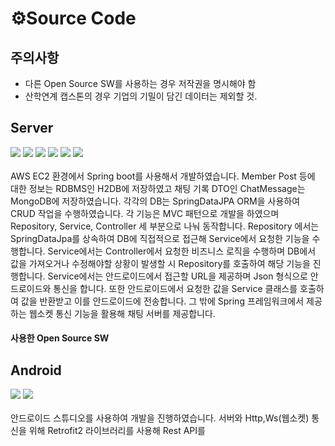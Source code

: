 # ⚙Source Code
## 주의사항
 - 다른 Open Source SW를 사용하는 경우 저작권을 명시해야 함
 - 산학연계 캡스톤의 경우 기업의 기밀이 담긴 데이터는 제외할 것.

## Server
<div align="left">
	<img src="https://img.shields.io/badge/Java-007396?style=flat&logo=Conda-Forge&logoColor=white" />
	<img src="https://img.shields.io/badge/jQuery-0769AD?style=flat&logo=jQuery&logoColor=white" />
	<img src="https://img.shields.io/badge/Spring-6DB33F?style=flat&logo=Spring&logoColor=white" />
 <img src="https://img.shields.io/badge/Gradle-02303A?style=flat&logo=gradle&logoColor=white" />
	<img src="https://img.shields.io/badge/mongodb-47A248?style=flat&logo=mongodb&logoColor=white" />
	<img src="https://img.shields.io/badge/h2DB-4053D6?style=flat&logo=amazondynamodb&logoColor=black" />
	
</div>
<br>
AWS EC2 환경에서 Spring boot를 사용해서 개발하였습니다. Member Post 등에 대한 정보는 RDBMS인 H2DB에 저장하였고 채팅 기록 DTO인 ChatMessage는 MongoDB에 저장하였습니다. 각각의 DB는 SpringDataJPA ORM을 사용하여 CRUD 작업을 수행하였습니다.
각 기능은 MVC 패턴으로 개발을 하였으며 Repository, Service, Controller 세 부분으로 나눠 동작합니다. Repository 에서는 SpringDataJpa를 상속하여 DB에 직접적으로 접근해 Service에서 요청한 기능을 수행합니다. Service에서는 Controller에서 요청한 비즈니스 로직을 수행하며 DB에서 값을 가져오거나 수정해야할 상황이 발생할 시 Repository를 호출하여 해당 기능을 진행합니다. Service에서는 안드로이드에서 접근할 URL을 제공하며 Json 형식으로 안드로이드와 통신을 합니다. 또한 안드로이드에서 요청한 값을 Service 클래스를 호출하여 값을 반환받고 이를 안드로이드에 전송합니다.
그 밖에 Spring 프레임워크에서 제공하는 웹소켓 통신 기능을 활용해 채팅 서버를 제공합니다.

#### 사용한 Open Source SW

## Android
<div align="left">
	<img src="https://img.shields.io/badge/Figma-F24E1E?style=flat&logo=figma&logoColor=white" />
	<img src="https://img.shields.io/badge/Android-3DDC84?style=flat&logo=android&logoColor=white" />
</div>
<br>
안드로이드 스튜디오를 사용하여 개발을 진행하였습니다. 서버와 Http,Ws(웹소켓) 통신을 위해 Retrofit2 라이브러리를 사용해 Rest API를 
